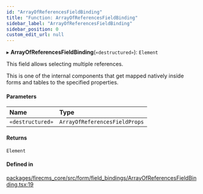 ```yaml
---
id: "ArrayOfReferencesFieldBinding"
title: "Function: ArrayOfReferencesFieldBinding"
sidebar_label: "ArrayOfReferencesFieldBinding"
sidebar_position: 0
custom_edit_url: null
---
```


▸ **ArrayOfReferencesFieldBinding**(`«destructured»`): `Element`

This field allows selecting multiple references.

This is one of the internal components that get mapped natively inside forms
and tables to the specified properties.

#### Parameters

| Name | Type |
| :------ | :------ |
| `«destructured»` | `ArrayOfReferencesFieldProps` |

#### Returns

`Element`

#### Defined in

[packages/firecms_core/src/form/field_bindings/ArrayOfReferencesFieldBinding.tsx:19](https://github.com/FireCMSco/firecms/blob/d45f3739/packages/firecms_core/src/form/field_bindings/ArrayOfReferencesFieldBinding.tsx#L19)
